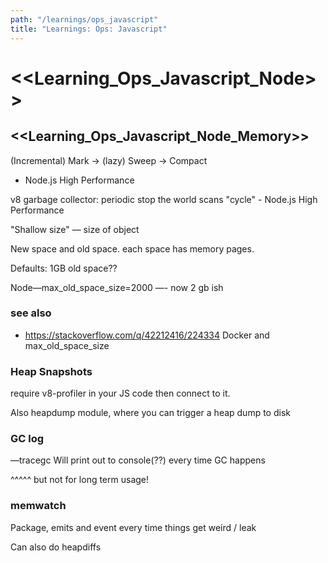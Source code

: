 ```yaml
---
path: "/learnings/ops_javascript"
title: "Learnings: Ops: Javascript"
---
```


# <<Learning_Ops_Javascript_Node>>

## <<Learning_Ops_Javascript_Node_Memory>>

(Incremental) Mark -> (lazy) Sweep -> Compact
- Node.js High Performance


v8 garbage collector: periodic stop the world scans "cycle" - Node.js High Performance

"Shallow size" — size of object

New space and old space. each space has memory pages.

Defaults: 1GB old space??

Node—max_old_space_size=2000 —- now 2 gb ish

### see also
  * https://stackoverflow.com/q/42212416/224334 Docker and max_old_space_size
  
### Heap Snapshots

require v8-profiler in your JS code then connect to it.

Also heapdump module, where you can trigger a heap dump to disk

### GC log
—tracegc
Will print out to console(??) every time GC happens

^^^^^ but not for long term usage!

### memwatch

Package, emits and event every time things get weird / leak

Can also do heapdiffs


